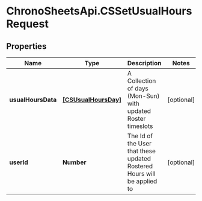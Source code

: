 # ChronoSheetsApi.CSSetUsualHoursRequest

## Properties
Name | Type | Description | Notes
------------ | ------------- | ------------- | -------------
**usualHoursData** | [**[CSUsualHoursDay]**](CSUsualHoursDay.md) | A Collection of days (Mon-Sun) with updated Roster timeslots | [optional] 
**userId** | **Number** | The Id of the User that these updated Rostered Hours will be applied to | [optional] 


